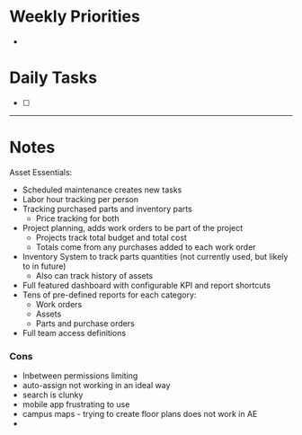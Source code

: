 # Weekly Priorities
- 
# Daily Tasks
- [ ] 
---
# Notes
Asset Essentials:
- Scheduled maintenance creates new tasks
- Labor hour tracking per person
- Tracking purchased parts and inventory parts
	- Price tracking for both
- Project planning, adds work orders to be part of the project
	- Projects track total budget and total cost
	- Totals come from any purchases added to each work order
- Inventory System to track parts quantities (not currently used, but likely to in future)
	- Also can track history of assets
- Full featured dashboard with configurable KPI and report shortcuts
- Tens of pre-defined reports for each category:
	- Work orders
	- Assets
	- Parts and purchase orders
- Full team access definitions

### Cons
- Inbetween permissions limiting
- auto-assign not working in an ideal way
- search is clunky
- mobile app frustrating to use
- campus maps - trying to create floor plans does not work in AE
- 